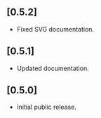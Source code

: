 ## [0.5.2]

* Fixed SVG documentation.

## [0.5.1]

* Updated documentation.

## [0.5.0]

* Initial public release.

